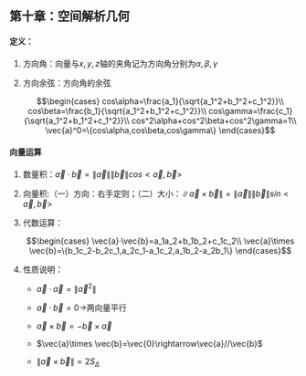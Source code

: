 <head>
  <script src="https://cdn.mathjax.org/mathjax/latest/MathJax.js?config=TeX-AMS-MML_HTMLorMML" type="text/javascript"></script>
  <script type="text/x-mathjax-config">
    MathJax.Hub.Config({
      tex2jax: {
      skipTags: ['script', 'noscript', 'style', 'textarea', 'pre'],
      inlineMath: [['$','$']]
      }
    });
  </script>
</head>

## 第十章：空间解析几何

#### 定义：
1. 方向角：向量与$x,y,z$轴的夹角记为方向角分别为$\alpha,\beta,\gamma$
2. 方向余弦：方向角的余弦

    $$\begin{cases}
        cos\alpha=\frac{a_1}{\sqrt{a_1^2+b_1^2+c_1^2}}\\
        cos\beta=\frac{b_1}{\sqrt{a_1^2+b_1^2+c_1^2}}\\
        cos\gamma=\frac{c_1}{\sqrt{a_1^2+b_1^2+c_1^2}}\\
        cos^2\alpha+cos^2\beta+cos^2\gamma=1\\
        \vec{a}^0=\{cos\alpha,cos\beta,cos\gamma\}
    \end{cases}$$

#### 向量运算
1. 数量积：$\vec{a}·\vec{b}=\|\vec{a}\|\|\vec{b}\|cos<\vec{a},\vec{b}>$

2. 向量积:（一）方向：右手定则；（二）大小：$\|\vec{a}\times \vec{b}\|=\|\vec{a}\|\|\vec{b}\|sin<\vec{a},\vec{b}>$

3. 代数运算：
   
   $$\begin{cases}
    \vec{a}·\vec{b}=a_1a_2+b_1b_2+c_1c_2\\
    \vec{a}\times \vec{b}=\{b_1c_2-b_2c_1,a_2c_1-a_1c_2,a_1b_2-a_2b_1\}
   \end{cases}$$

4. 性质说明：
   
   - $\vec{a}·\vec{a}=\|\vec{a}^2\|$
   
   - $\vec{a}·\vec{b}=0\rightarrow$两向量平行
   
   - $\vec{a}\times \vec{b}=-\vec{b}\times \vec{a}$
   
   - $\vec{a}\times \vec{b}=\vec{0}\rightarrow\vec{a}//\vec{b}$
   
   - $\|\vec{a}\times \vec{b}\|=2S_{\Delta}$